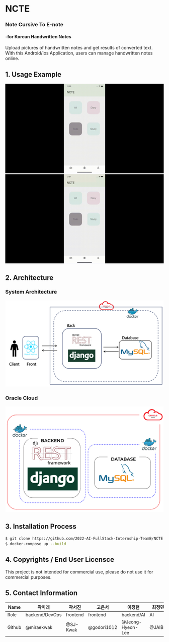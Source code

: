 # NCTE
### Note Cursive To E-note  
#### -for Korean Handwritten Notes  
Upload pictures of handwritten notes and get results of converted text.  
With this Android/ios Application, users can manage handwritten notes online.  

## 1. Usage Example  
![demo 1](image_files/demo.gif)
![demo 2](image_files/demo2.gif)  

## 2. Architecture  
### System Architecture  
![system architecture](image_files/system_architecture.png)  

### Oracle Cloud  
![oracle cloud](image_files/docker_containers.png)  

## 3. Installation Process  
```bash
$ git clone https://github.com/2022-AI-FullStack-Internship-TeamB/NCTE.git
$ docker-compose up --build
```  

## 4. Copyrights / End User Licensce
This project is not intended for commercial use, please do not use it for commercial purposes.  

## 5. Contact Information  
|Name|곽미래|곽서진|고은서|이정현|최정민
|------|---|---|---|---|---|
|Role|backend/DevOps|frontend|frontend|backend/AI|AI|
|Github|@miraekwak|@SJ-Kwak|@godori1012|@Jeong-Hyeon-Lee|@JAIBC|
